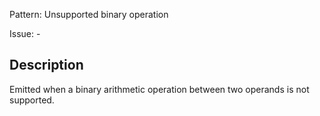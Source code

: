 Pattern: Unsupported binary operation

Issue: -

## Description

Emitted when a binary arithmetic operation between two operands is not supported.